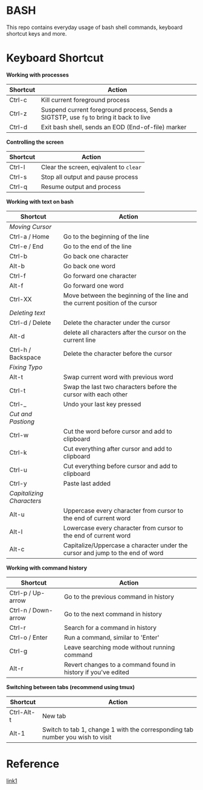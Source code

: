 # BASH

This repo contains everyday usage of bash shell commands, keyboard shortcut keys and more.

# Keyboard Shortcut  
**Working with processes**

Shortcut | Action
---|---
Ctrl-c | Kill current foreground process
Ctrl-z | Suspend current foreground process, Sends a SIGTSTP, use `fg` to bring it back to live
Ctrl-d | Exit bash shell, sends an EOD (End-of-file) marker

**Controlling the screen**

Shortcut | Action
---|---
Ctrl-l | Clear the screen, eqivalent to `clear`
Ctrl-s | Stop all output and pause process
Ctrl-q | Resume output and process

**Working with text on bash**

Shortcut | Action
--- | ---
_Moving Cursor_ |
Ctrl-a / Home | Go to the beginning of the line
Ctrl-e / End | Go to the end of the line
Ctrl-b | Go back one character
Alt-b | Go back one word
Ctrl-f | Go forward one character
Alt-f | Go forward one word
Ctrl-XX | Move between the beginning of the line and the current position of the cursor
_Deleting text_ |
Ctrl-d / Delete | Delete the character under the cursor
Alt-d | delete all characters after the cursor on the current line
Ctrl-h / Backspace | Delete the character before the cursor
_Fixing Typo_ |
Alt-t | Swap current word with previous word
Ctrl-t | Swap the last two characters before the cursor with each other
Ctrl-_ | Undo your last key pressed
_Cut and Pastiong_ |
Ctrl-w | Cut the word before cursor and add to clipboard
Ctrl-k | Cut everything after cursor and add to clipboard
Ctrl-u | Cut everything before cursor and add to clipboard
Ctrl-y | Paste last added
_Capitalizing Characters_ |
Alt-u | Uppercase every character from cursor to the end of current word
Alt-l | Lowercase every character from cursor to the end of current word
Alt-c | Capitalize/Uppercase a character under the cursor and jump to the end of word

**Working with command history**

Shortcut | Action
---|---
Ctrl-p / Up-arrow | Go to the previous command in history
Ctrl-n / Down-arrow | Go to the next command in history
Ctrl-r | Search for a command in history
Ctrl-o / Enter | Run a command, similar to 'Enter'
Ctrl-g | Leave searching mode without running command
Alt-r | Revert changes to a command found in history if you've edited

**Switching between tabs (recommend using tmux)**

Shortcut | Action
---|---
Ctrl-Alt-t | New tab
Alt-1 | Switch to tab 1, change 1 with the corresponding tab number you wish to visit

# Reference  
[link1](https://www.howtogeek.com/howto/ubuntu/keyboard-shortcuts-for-bash-command-shell-for-ubuntu-debian-suse-redhat-linux-etc/)  
